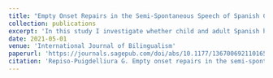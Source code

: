 ```yaml
---
title: "Empty Onset Repairs in the Semi-Spontaneous Speech of Spanish Child and Adult Heritage Speakers."
collection: publications
excerpt: 'In this study I investigate whether child and adult Spanish heritage speakers (HS) use English-like strategies to repair word-external empty onsets preceded by consonants (e.g., el.#o.so ‘the (male) bear’). That is, I examine whether HS produce glottal phonation at /C#V/ junctures. I also examine whether stress predicts the use of glottal phonation to repair word-external empty onsets.'
date: 2021-05-01
venue: 'International Journal of Bilingualism'
paperurl: 'https://journals.sagepub.com/doi/abs/10.1177/13670069211016547?ai=1gvoi&mi=3ricys&af=R'
citation: 'Repiso-Puigdelliura G. Empty onset repairs in the semi-spontaneous speech of Spanish child and adult heritage speakers. <i>International Journal of Bilingualism</i>. May 2021. doi:10.1177/13670069211016547'
---
```

